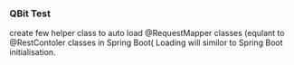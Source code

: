 ### QBit Test
create few helper class to auto load @RequestMapper classes (equlant to @RestContoler classes in Spring Boot(
Loading will similor to Spring Boot initialisation.




